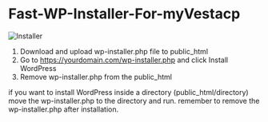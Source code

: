# Fast-WP-Installer-For-myVestacp

![Installer](https://i.imgur.com/JLVSmhF.png)

1. Download and upload wp-installer.php file to public_html
2. Go to https://yourdomain.com/wp-installer.php and click Install WordPress
3. Remove wp-installer.php from the public_html

if you want to install WordPress inside a directory (public_html/directory) move the wp-installer.php to the directory and run. remember to remove the wp-installer.php after installation.
